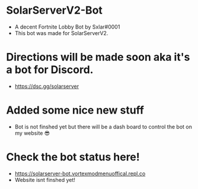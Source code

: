 # SolarServerV2-Bot
* A decent Fortnite Lobby Bot by Sxlar#0001
* This bot was made for SolarServerV2.


# Directions will be made soon aka it's a bot for Discord.
* https://dsc.gg/solarserver

# Added some nice new stuff
* Bot is not finshed yet but there will be a dash board to control the bot on my website 😎

# Check the bot status here!
* https://solarserver-bot.vortexmodmenuoffical.repl.co
* Website isnt finshed yet!
